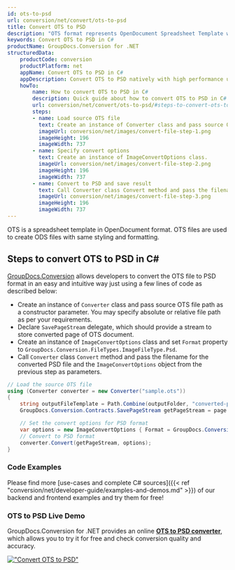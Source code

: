 ```yaml
---
id: ots-to-psd
url: conversion/net/convert/ots-to-psd
title: Convert OTS to PSD
description: "OTS format represents OpenDocument Spreadsheet Template with .ots extension. Learn how to convert OTS to PSD file programmatically in C# language using GroupDocs.Conversion for .NET library."
keywords: Convert OTS to PSD in C#
productName: GroupDocs.Conversion for .NET
structuredData:
    productCode: conversion
    productPlatform: net
    appName: Convert OTS to PSD in C#
    appDescription: Convert OTS to PSD natively with high performance using C# language and server side GroupDocs.Conversion for .NET APIs, without the use of any software like Microsoft or Open Office.
    howTo:
        name: How to convert OTS to PSD in C# 
        description: Quick guide about how to convert OTS to PSD in C# with high performance and accuracy.
        url: conversion/net/convert/ots-to-psd/#steps-to-convert-ots-to-psd-in-c
        steps:
        - name: Load source OTS file 
          text: Create an instance of Converter class and pass source OTS file path as a constructor parameter. You may specify absolute or relative file path as per your requirements. 
          imageUrl: conversion/net/images/convert-file-step-1.png
          imageHeight: 196
          imageWidth: 737
        - name: Specify convert options 
          text: Create an instance of ImageConvertOptions class.
          imageUrl: conversion/net/images/convert-file-step-2.png
          imageHeight: 196
          imageWidth: 737
        - name: Convert to PSD and save result 
          text: Call Converter class Convert method and pass the filename for the converted HTML file and the ImageConvertOptions object from the previous step as parameters.
          imageUrl: conversion/net/images/convert-file-step-3.png
          imageHeight: 196
          imageWidth: 737
---
```


OTS is a spreadsheet template in OpenDocument format. OTS files are used to create ODS files with same styling and formatting.

## Steps to convert OTS to PSD in C#

[GroupDocs.Conversion](https://products.groupdocs.com/conversion/net) allows developers to convert the OTS file to PSD format in an easy and intuitive way just using a few lines of code as described below:

* Create an instance of `Converter` class and pass source OTS file path as a constructor parameter. You may specify absolute or relative file path as per your requirements. 
* Declare `SavePageStream` delegate, which should provide a stream to store converted page of OTS document.
* Create an instance of `ImageConvertOptions` class and set `Format` property to `GroupDocs.Conversion.FileTypes.ImageFileType.Psd`.
* Call `Converter` class `Convert` method and pass the filename for the converted PSD file and the `ImageConvertOptions` object from the previous step as parameters.

```csharp
// Load the source OTS file
using (Converter converter = new Converter("sample.ots"))
{
    string outputFileTemplate = Path.Combine(outputFolder, "converted-page-{0}.psd");
    GroupDocs.Conversion.Contracts.SavePageStream getPageStream = page => new FileStream(string.Format(outputFileTemplate, page), FileMode.Create);

    // Set the convert options for PSD format
    var options = new ImageConvertOptions { Format = GroupDocs.Conversion.FileTypes.ImageFileType.Psd };   
    // Convert to PSD format
    converter.Convert(getPageStream, options);
}
```

### Code Examples

Please find more [use-cases and complete C# sources]({{< ref "conversion/net/developer-guide/examples-and-demos.md" >}}) of our backend and frontend examples and try them for free!

### OTS to PSD Live Demo

GroupDocs.Conversion for .NET provides an online [**OTS to PSD converter**](https://products.groupdocs.app/conversion/ots-to-psd), which allows you to try it for free and check conversion quality and accuracy.

[!["Convert OTS to PSD"](conversion/net/images/convert-to-psd/convert-ots-to-psd.png)](https://products.groupdocs.app/conversion/ots-to-psd)